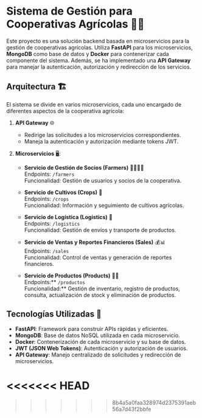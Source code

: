 # Sistema de Gestión para Cooperativas Agrícolas 🌾🚜

Este proyecto es una solución backend basada en microservicios para la gestión de cooperativas agrícolas. Utiliza **FastAPI** para los microservicios, **MongoDB** como base de datos y **Docker** para contenerizar cada componente del sistema. Además, se ha implementado una **API Gateway** para manejar la autenticación, autorización y redirección de los servicios.

## Arquitectura 🏗️

El sistema se divide en varios microservicios, cada uno encargado de diferentes aspectos de la cooperativa agrícola:

1. **API Gateway** 🌐  
   - Redirige las solicitudes a los microservicios correspondientes.
   - Maneja la autenticación y autorización mediante tokens JWT.

2. **Microservicios** 🖥️:
   - **Servicio de Gestión de Socios (Farmers)** 🚶‍♂️🚶‍♀️  
     Endpoints: `/farmers`  
     Funcionalidad: Gestión de usuarios y socios de la cooperativa.
     
   - **Servicio de Cultivos (Crops)** 🌱  
     Endpoints: `/crops`  
     Funcionalidad: Información y seguimiento de cultivos agrícolas.
     
   - **Servicio de Logística (Logistics)** 🚚  
     Endpoints: `/logistics`  
     Funcionalidad: Gestión de envíos y transporte de productos.

   - **Servicio de Ventas y Reportes Financieros (Sales)** 💰📊  
     Endpoints: `/sales`  
     Funcionalidad: Control de ventas y generación de reportes financieros.

   - **Servicio de Productos (Products)** 🛒🌾  
     Endpoints:** `/productos`  
     Funcionalidad:** Gestión de inventario, registro de productos, consulta, actualización de stock y eliminación de productos.  

  


  
  



## Tecnologías Utilizadas 🔧

- **FastAPI**: Framework para construir APIs rápidas y eficientes.
- **MongoDB**: Base de datos NoSQL utilizada en cada microservicio.
- **Docker**: Contenerización de cada microservicio y su base de datos.
- **JWT (JSON Web Tokens)**: Autenticación y autorización de usuarios.
- **API Gateway**: Manejo centralizado de solicitudes y redirección de microservicios.

<<<<<<< HEAD
=======

>>>>>>> 8b4a5a0faa328974d2375391aeb56a7d43f2bbfe
